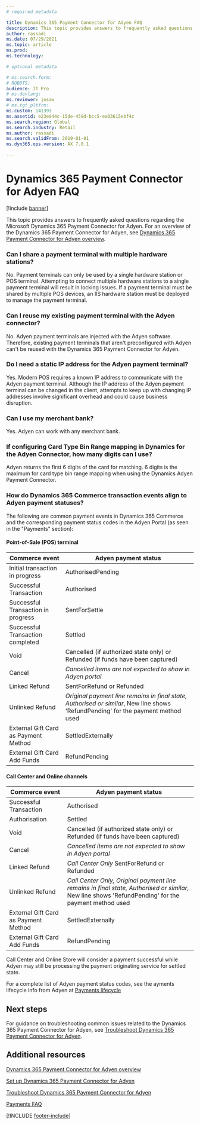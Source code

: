 ```yaml
---
# required metadata

title: Dynamics 365 Payment Connector for Adyen FAQ
description: This topic provides answers to frequently asked questions regarding the Microsoft Dynamics 365 Payment Connector for Adyen.
author: rassadi
ms.date: 07/29/2021
ms.topic: article
ms.prod: 
ms.technology: 

# optional metadata

# ms.search.form: 
# ROBOTS: 
audience: IT Pro
# ms.devlang: 
ms.reviewer: josaw
# ms.tgt_pltfrm: 
ms.custom: 141393
ms.assetid: e23e944c-15de-459d-bcc5-ea03615ebf4c
ms.search.region: Global
ms.search.industry: Retail
ms.author: rassadi
ms.search.validFrom: 2019-01-01
ms.dyn365.ops.version: AX 7.0.1

---
```


# Dynamics 365 Payment Connector for Adyen FAQ

[!include [banner](../includes/banner.md)]

This topic provides answers to frequently asked questions regarding the Microsoft Dynamics 365 Payment Connector for Adyen. For an overview of the Dynamics 365 Payment Connector for Adyen, see [Dynamics 365 Payment Connector for Adyen overview](adyen-connector.md). 

### Can I share a payment terminal with multiple hardware stations?

No. Payment terminals can only be used by a single hardware station or POS terminal. Attempting to connect multiple hardware stations to a single payment terminal will result in locking issues. If a payment terminal must be shared by multiple POS devices, an IIS hardware station must be deployed to manage the payment terminal. 

### Can I reuse my existing payment terminal with the Adyen connector?

No. Adyen payment terminals are injected with the Adyen software. Therefore, existing payment terminals that aren't preconfigured with Adyen can't be reused with the Dynamics 365 Payment Connector for Adyen.

### Do I need a static IP address for the Adyen payment terminal?

Yes. Modern POS requires a known IP address to communicate with the Adyen payment terminal. Although the IP address of the Adyen payment terminal can be changed in the client, attempts to keep up with changing IP addresses involve significant overhead and could cause business disruption.

### Can I use my merchant bank?

Yes. Adyen can work with any merchant bank.

### If configuring Card Type Bin Range mapping in Dynamics for the Adyen Connector, how many digits can I use?

Adyen returns the first 6 digits of the card for matching. 6 digits is the maximum for card type bin range mapping when using the Dynamics Adyen Payment Connector.

### How do Dynamics 365 Commerce transaction events align to Adyen payment statuses?

The following are common payment events in Dynamics 365 Commerce and the corresponding payment status codes in the Adyen Portal (as seen in the "Payments" section):

#### Point-of-Sale (POS) terminal

| Commerce event | Adyen payment status |
|---|---|
| Initial transaction in progress | AuthorisedPending |
| Successful Transaction | Authorised |
| Successful Transaction in progress | SentForSettle |
| Successful Transaction completed | Settled |
| Void | Cancelled (if authorized state only) or Refunded (if funds have been captured)|
| Cancel | *Cancelled items are not expected to show in Adyen portal* |
| Linked Refund | SentForRefund or Refunded|
| Unlinked Refund | *Original payment line remains in final state, Authorised or similar*, New line shows 'RefundPending' for the payment method used |
| External Gift Card as Payment Method | SettledExternally |
| External Gift Card Add Funds| RefundPending |


#### Call Center and Online channels

| Commerce event | Adyen payment status |
|---|---|
| Successful Transaction | Authorised |
| Authorisation | Settled |
| Void | Cancelled (if authorized state only) or Refunded (if funds have been captured)|
| Cancel | *Cancelled items are not expected to show in Adyen portal* |
| Linked Refund | *Call Center Only* SentForRefund or Refunded|
| Unlinked Refund | *Call Center Only, Original payment line remains in final state, Authorised or similar*, New line shows 'RefundPending' for the payment method used |
| External Gift Card as Payment Method | SettledExternally |
| External Gift Card Add Funds| RefundPending |

Call Center and Online Store will consider a payment successful while Adyen may still be processing the payment originating service for settled state.

For a complete list of Adyen payment status codes, see the ayments lifecycle info from Adyen at [Payments lifecycle](https://docs.adyen.com/account/payments-lifecycle)

## Next steps

For guidance on troubleshooting common issues related to the Dynamics 365 Payment Connector for Adyen, see [Troubleshoot Dynamics 365 Payment Connector for Adyen](adyen-connector-troubleshoot.md). 

## Additional resources

[Dynamics 365 Payment Connector for Adyen overview](adyen-connector.md)

[Set up Dynamics 365 Payment Connector for Adyen](adyen-connector-setup.md)

[Troubleshoot Dynamics 365 Payment Connector for Adyen](adyen-connector-troubleshoot.md)

[Payments FAQ](/dynamics365/unified-operations/retail/dev-itpro/payments-retail)

[!INCLUDE [footer-include](../../includes/footer-banner.md)]
